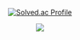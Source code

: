 <div align="center">

[![Solved.ac Profile](http://mazassumnida.wtf/api/v2/generate_badge?boj=tpfktpgml24)](https://solved.ac/tpfktpgml24/)

<a href="https://github.com/devxb/gitanimals">
<img src = "https://render.gitanimals.org/farms/Sehee-Lee-01"/>
</a>

</div>

